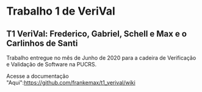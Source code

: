# Trabalho 1 de VeriVal
## T1 VeriVal: Frederico, Gabriel, Schell e Max e o Carlinhos de Santi

Trabalho entregue no mês de Junho de 2020 para a cadeira de Verificação e Validação de Software na PUCRS.

Acesse a documentação "Aqui":https://github.com/frankemax/t1_verival/wiki
